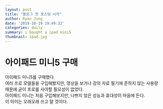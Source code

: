```yaml
---
layout: post
title: "블로그 첫 포스팅 시작"
author: Ryan Jung
date: '2019-10-19 19:49:32'
categories: daily
summary: i bought a ipad mini5
thumbnail: ipad.jpg
---
```


# 아이패드 미니5 구매
아이패드 미니5를 구매했다.<br>
여러 프로 모델들을 구입해봤지만, 영상을 보거나 강의 자료 필기에 준하지 않는 사용량 때문에 굳이 프로를 사야할 필요성이 없었다.<br>
아이패드 미니는 처음 구입해보지만, 나쁘지 않은 성능과 휴대성이 마음에 든다.<br>
이 아이는 오래오래 쓰고 말 것이다.<br>


